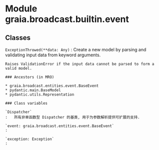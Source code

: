 Module graia.broadcast.builtin.event
====================================

Classes
-------

`ExceptionThrowed(**data: Any)`
:   Create a new model by parsing and validating input data from keyword arguments.
    
    Raises ValidationError if the input data cannot be parsed to form a valid model.

    ### Ancestors (in MRO)

    * graia.broadcast.entities.event.BaseEvent
    * pydantic.main.BaseModel
    * pydantic.utils.Representation

    ### Class variables

    `Dispatcher`
    :   所有非单函数型 Dispatcher 的基类, 用于为参数解析提供可扩展的支持.

    `event: graia.broadcast.entities.event.BaseEvent`
    :

    `exception: Exception`
    :
